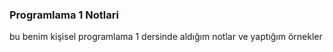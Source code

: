 ### Programlama 1 Notlari

bu benim kişisel programlama 1 dersinde aldığım notlar ve yaptığım örnekler 